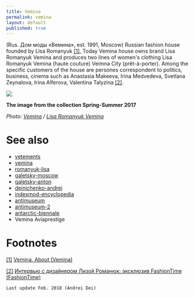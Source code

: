 ```yaml
---
title: Vemina
permalink: vemina
layout: default
published: true
---
```


(Rus. Дом моды «Вемина», est. 1991, Moscow) Russian fashion house founded by Lisa Romanyuk <span id="a1">[\[1\]](#f1)</span>, Today Vemina house owns brand Lisa Romanyuk Vemina and produces two lines of women's clothing Lisa Romanyuk Vemina (haute couture) Veimna City (prêt-à-porter). Among the specific customers of the house are persones correspondent to politics, business, cinema such as Anastasia Makeeva, Irina Medvedeva, Svetlana Zeynalova, Irina Alferova, Valentina Talyzina  <span id="a2">[\[2\]](#f2)</span>.

![](/encyclopedia/images/image-name.jpg)

**The image from the collection Spring-Summer 2017**

*Photo: [Vemina](/photographer-name-page) / [Lisa Romanyuk Vemina](/source-name-page)*


# See also

+ [vetements](vetements)
+ [vemina](vemina)
+ [romanyuk-lisa](romanyuk-lisa)
+ [galetsky-moscow](galetsky-moscow)
+ [galetsky-anton](galetsky-anton)
+ [deinichenko-andrei](deinichenko-andrei)
+ [indexmod-encyclopedia](indexmod-encyclopedia)
+ [antimuseum](antimuseum)
+ [antimuseum-2](antimuseum-2)
+ [antarctic-biennale](antarctic-biennale)
+ Vemina Aviaprestige

# Footnotes

[[1]](#a1) <span id="f1"></span> [Vemina. About (Vemina)](http://example.net/article)

[[2]](#a2) <span id="f2"></span> [Интервью с дизайнером Лизой Романюк: эксклюзив FashionTime (FashionTime)](http://example.net/article)

`Last update Feb. 2018 (Andrei Dei)`
